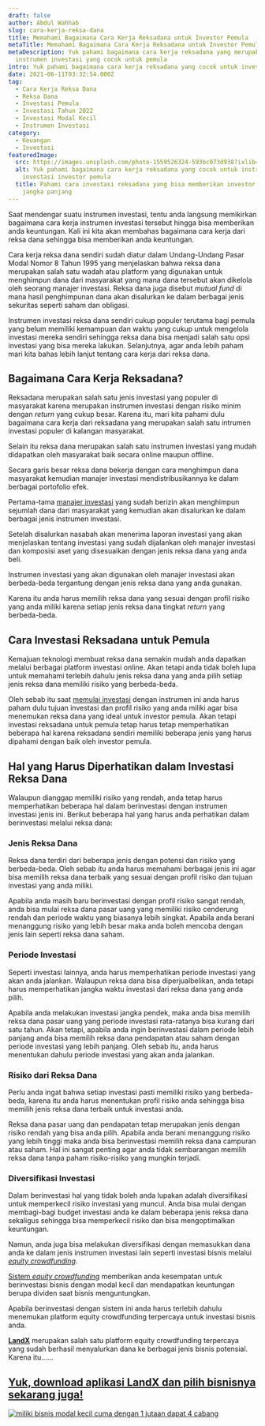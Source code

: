 ```yaml
---
draft: false
author: Abdul Wahhab
slug: cara-kerja-reksa-dana
title: Memahami Bagaimana Cara Kerja Reksadana untuk Investor Pemula
metaTitle: Memahami Bagaimana Cara Kerja Reksadana untuk Investor Pemula
metaDescription: Yuk pahami bagaimana cara kerja reksadana yang merupakan
  instrumen investasi yang cocok untuk pemula
intro: Yuk pahami bagaimana cara kerja reksadana yang cocok untuk investor pemula.
date: 2021-06-11T03:32:54.000Z
tag:
  - Cara Kerja Reksa Dana
  - Reksa Dana
  - Investasi Pemula
  - Investasi Tahun 2022
  - Investasi Modal Kecil
  - Instrumen Investasi
category:
  - Keuangan
  - Investasi
featuredImage:
  src: https://images.unsplash.com/photo-1559526324-593bc073d938?ixlib=rb-1.2.1&ixid=MnwxMjA3fDB8MHxwaG90by1wYWdlfHx8fGVufDB8fHx8&auto=format&fit=crop&w=870&q=80
  alt: Yuk pahami bagaimana cara kerja reksadana yang cocok untuk instrumen
    investasi investor pemula
  title: Pahami cara investasi reksadana yang bisa memberikan investor keuntungan
    jangka panjang
---
```

Saat mendengar suatu instrumen investasi, tentu anda langsung memikirkan bagaimana cara kerja instrumen investasi tersebut hingga bisa memberikan anda keuntungan. Kali ini kita akan membahas bagaimana cara kerja dari reksa dana sehingga bisa memberikan anda keuntungan.

Cara kerja reksa dana sendiri sudah diatur dalam Undang-Undang Pasar Modal Nomor 8 Tahun 1995 yang menjelaskan bahwa reksa dana merupakan salah satu wadah atau platform yang digunakan untuk menghimpun dana dari masyarakat yang mana dana tersebut akan dikelola oleh seorang manajer investasi. Reksa dana juga disebut *mutual fund* di mana hasil penghimpunan dana akan disalurkan ke dalam berbagai jenis sekuritas seperti saham dan obligasi.

Instrumen investasi reksa dana sendiri cukup populer terutama bagi pemula yang belum memiliki kemampuan dan waktu yang cukup untuk mengelola investasi mereka sendiri sehingga reksa dana bisa menjadi salah satu opsi investasi yang bisa mereka lakukan. Selanjutnya, agar anda lebih paham mari kita bahas lebih lanjut tentang cara kerja dari reksa dana.

## B﻿agaimana Cara Kerja Reksadana?

Reksadana merupakan salah satu jenis investasi yang populer di masyarakat karena merupakan instrumen investasi dengan risiko minim dengan *return* yang cukup besar. Karena itu, mari kita pahami dulu bagaimana cara kerja dari reksadana yang merupakan salah satu intrumen investasi populer di kalangan masyarakat. 

Selain itu reksa dana merupakan salah satu instrumen investasi yang mudah didapatkan oleh masyarakat baik secara online maupun offline.

Secara garis besar reksa dana bekerja dengan cara menghimpun dana masyarakat kemudian manajer investasi mendistribusikannya ke dalam berbagai portofolio efek.

Pertama-tama [manajer investasi](https://landx.id/) yang sudah berizin akan menghimpun sejumlah dana dari masyarakat yang kemudian akan disalurkan ke dalam berbagai jenis instrumen investasi.

Setelah disalurkan nasabah akan menerima laporan investasi yang akan menjelaskan tentang investasi yang sudah dijalankan oleh manajer investasi dan komposisi aset yang disesuaikan dengan jenis reksa dana yang anda beli.

Instrumen investasi yang akan digunakan oleh manajer investasi akan berbeda-beda tergantung dengan jenis reksa dana yang anda gunakan.

Karena itu anda harus memilih reksa dana yang sesuai dengan profil risiko yang anda miliki karena setiap jenis reksa dana tingkat *return* yang berbeda-beda.

## Cara Investasi Reksadana untuk Pemula

Kemajuan teknologi membuat reksa dana semakin mudah anda dapatkan melalui berbagai platform investasi online. Akan tetapi anda tidak boleh lupa untuk memahami terlebih dahulu jenis reksa dana yang anda pilih setiap jenis reksa dana memiliki risiko yang berbeda-beda.

Oleh sebab itu saat [memulai investasi](https://landx.id/) dengan instrumen ini anda harus paham dulu tujuan investasi dan profil risiko yang anda miliki agar bisa menemukan reksa dana yang ideal untuk investor pemula. Akan tetapi investasi reksadana untuk pemula tetap harus tetap memperhatikan beberapa hal karena reksadana sendiri memiliki beberapa jenis yang harus dipahami dengan baik oleh investor pemula. 

## Hal yang Harus Diperhatikan dalam Investasi Reksa Dana

Walaupun dianggap memiliki risiko yang rendah, anda tetap harus memperhatikan beberapa hal dalam berinvestasi dengan instrumen investasi jenis ini. Berikut beberapa hal yang harus anda perhatikan dalam berinvestasi melalui reksa dana:

### Jenis Reksa Dana

Reksa dana terdiri dari beberapa jenis dengan potensi dan risiko yang berbeda-beda. Oleh sebab itu anda harus memahami berbagai jenis ini agar bisa memilih reksa dana terbaik yang sesuai dengan profil risiko dan tujuan investasi yang anda miliki.

Apabila anda masih baru berinvestasi dengan profil risiko sangat rendah, anda bisa mulai reksa dana pasar uang yang memiliki risiko cenderung rendah dan periode waktu yang biasanya lebih singkat. Apabila anda berani menanggung risiko yang lebih besar maka anda boleh mencoba dengan jenis lain seperti reksa dana saham.

### Periode Investasi

Seperti investasi lainnya, anda harus memperhatikan periode investasi yang akan anda jalankan. Walaupun reksa dana bisa diperjualbelikan, anda tetapi harus memperhatikan jangka waktu investasi dari reksa dana yang anda pilih.

Apabila anda melakukan investasi jangka pendek, maka anda bisa memilih reksa dana pasar uang yang periode investasi rata-ratanya bisa kurang dari satu tahun. Akan tetapi, apabila anda ingin berinvestasi dalam periode lebih panjang anda bisa memilih reksa dana pendapatan atau saham dengan periode investasi yang lebih panjang. Oleh sebab itu, anda harus menentukan dahulu periode investasi yang akan anda jalankan.

### Risiko dari Reksa Dana

Perlu anda ingat bahwa setiap investasi pasti memiliki risiko yang berbeda-beda, karena itu anda harus menentukan profil risiko anda sehingga bisa memilih jenis reksa dana terbaik untuk investasi anda.

Reksa dana pasar uang dan pendapatan tetap merupakan jenis dengan risiko rendah yang bisa anda pilih. Apabila anda berani menanggung risiko yang lebih tinggi maka anda bisa berinvestasi memilih reksa dana campuran atau saham. Hal ini sangat penting agar anda tidak sembarangan memilih reksa dana tanpa paham risiko-risiko yang mungkin terjadi.

### Diversifikasi Investasi

Dalam berinvestasi hal yang tidak boleh anda lupakan adalah diversifikasi untuk memperkecil risiko investasi yang muncul. Anda bisa mulai dengan membagi-bagi budget investasi anda ke dalam beberapa jenis reksa dana sekaligus sehingga bisa memperkecil risiko dan bisa mengoptimalkan keuntungan.

Namun, anda juga bisa melakukan diversifikasi dengan memasukkan dana anda ke dalam jenis instrumen investasi lain seperti investasi bisnis melalui *[equity crowdfunding](https://landx.id/)*.

[Sistem *equity crowdfunding*](https://landx.id/) memberikan anda kesempatan untuk berinvestasi bisnis dengan modal kecil dan mendapatkan keuntungan berupa dividen saat bisnis menguntungkan.

Apabila berinvestasi dengan sistem ini anda harus terlebih dahulu menemukan platform equity crowdfunding terpercaya untuk investasi bisnis anda.

**[LandX](https://landx.id/)** merupakan salah satu platform equity crowdfunding terpercaya yang sudah berhasil menyalurkan dana ke berbagai jenis bisnis potensial. Karena itu…...

## [Yuk, download aplikasi LandX dan pilih bisnisnya sekarang juga!](https://landx.id/?utm_source=Blog&utm_medium=organic+keyword&utm_campaign=blog&utm_id=Blog)

<!--StartFragment-->

[![miliki bisnis modal kecil cuma dengan 1 jutaan dapat 4 cabang ](https://accountgram-production.sfo2.cdn.digitaloceanspaces.com/landx_ghost/2021/11/jadi-owner-bisnis-hanya-1-jutaan-dengan-cuan-yang-sangat-menjanjikan.png)](https://landx.id/?utm_source=Blog&utm_medium=organic+keyword&utm_campaign=blog&utm_id=Blog)

<!--EndFragment-->